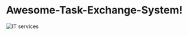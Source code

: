 # Awesome-Task-Exchange-System!

![IT services](https://user-images.githubusercontent.com/28753726/190927609-61a3439f-d738-41c0-bacb-12e01eda0540.jpeg)
